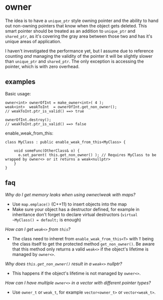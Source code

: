 # owner
The idea is to have a `unique_ptr` style owning pointer and the ability to hand out non-owning pointers that know when the object gets deleted. This smart pointer should be treated as an addition to `unique_ptr` and `shared_ptr`, as it's covering the gray area between those two and has it's unique areas of application.

I haven't investigated the performance yet, but I assume due to reference counting *and* managing the validity of the pointer it will be slightly slower than `unique_ptr` and `shared_ptr`. The only exception is accessing the pointer, which is with zero overhead.

## examples
Basic usage:

    owner<int> ownerOfInt = make_owner<int>( 4 );
    weak<int>  weakToInt  = ownerOfInt.get_non_owner();
    // weakToInt.ptr_is_valid() ==> true
    
    ownerOfInt.destroy();
    // weakToInt.ptr_is_valid() ==> false

enable_weak_from_this:

    class MyClass : public enable_weak_from_this<MyClass> {
    
        void someFunc(OtherClass& o) {
          o.set_parent( this.get_non_owner() ); // Requires MyClass to be wrapped by owner<> or it returns a weak<nullptr>
        }
    }
    
## faq
*Why do I get memory leaks when using owner/weak with maps?*
- Use `map.emplace()` (C++11) to insert objects into the map
- Make sure your object has a destructor defined, for example in inheritance don't forget to declare virtual destructors (`virtual ~MyClass() = default;` is enough)

*How can I get `weak<>` from `this`?*
- The class need to inheret from `enable_weak_from_this<T>` with `T` being the class itself to get the protected method `get_non_owner()`. Be aware that this method only returns a valid `weak<>` if the object's lifetime is managed by `owner<>`.

*Why does `this.get_non_owner()` result in a `weak<>` nullptr?*
- This happens if the object's lifetime is not managed by `owner<>`.

*How can I have multiple `owner<>` in a vector with different pointer types?*
- Use `owner_t` or `weak_t`, for example `vector<owner_t>` or `vector<weak_t>`.
